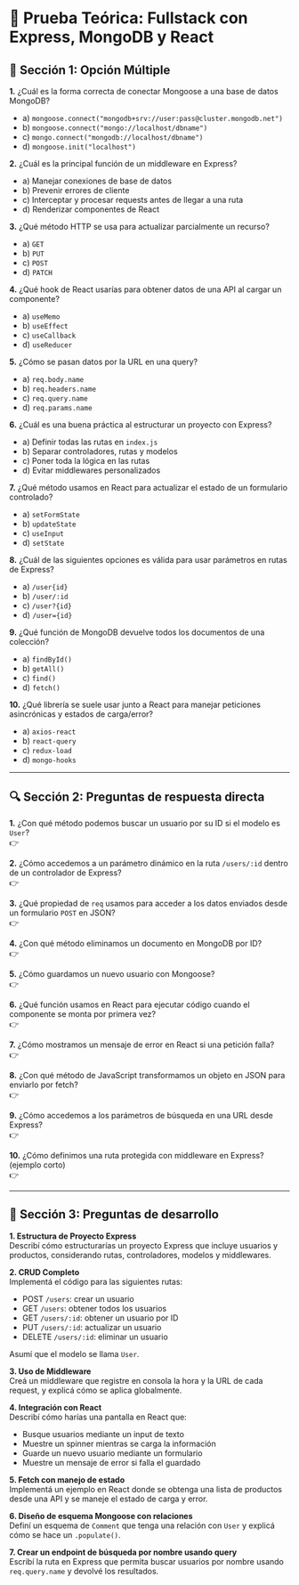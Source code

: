 
# 🧪 Prueba Teórica: Fullstack con Express, MongoDB y React

## 🧩 Sección 1: Opción Múltiple

**1.** ¿Cuál es la forma correcta de conectar Mongoose a una base de datos MongoDB?  
- a) `mongoose.connect("mongodb+srv://user:pass@cluster.mongodb.net")`  
- b) `mongoose.connect("mongo://localhost/dbname")`  
- c) `mongo.connect("mongodb://localhost/dbname")`  
- d) `mongoose.init("localhost")`  

**2.** ¿Cuál es la principal función de un middleware en Express?  
- a) Manejar conexiones de base de datos  
- b) Prevenir errores de cliente  
- c) Interceptar y procesar requests antes de llegar a una ruta  
- d) Renderizar componentes de React  

**3.** ¿Qué método HTTP se usa para actualizar parcialmente un recurso?  
- a) `GET`  
- b) `PUT`  
- c) `POST`  
- d) `PATCH`  

**4.** ¿Qué hook de React usarías para obtener datos de una API al cargar un componente?  
- a) `useMemo`  
- b) `useEffect`  
- c) `useCallback`  
- d) `useReducer`  

**5.** ¿Cómo se pasan datos por la URL en una query?  
- a) `req.body.name`  
- b) `req.headers.name`  
- c) `req.query.name`  
- d) `req.params.name`  

**6.** ¿Cuál es una buena práctica al estructurar un proyecto con Express?  
- a) Definir todas las rutas en `index.js`  
- b) Separar controladores, rutas y modelos  
- c) Poner toda la lógica en las rutas  
- d) Evitar middlewares personalizados  

**7.** ¿Qué método usamos en React para actualizar el estado de un formulario controlado?  
- a) `setFormState`  
- b) `updateState`  
- c) `useInput`  
- d) `setState`  

**8.** ¿Cuál de las siguientes opciones es válida para usar parámetros en rutas de Express?  
- a) `/user{id}`  
- b) `/user/:id`  
- c) `/user?{id}`  
- d) `/user={id}`  

**9.** ¿Qué función de MongoDB devuelve todos los documentos de una colección?  
- a) `findById()`  
- b) `getAll()`  
- c) `find()`  
- d) `fetch()`  

**10.** ¿Qué librería se suele usar junto a React para manejar peticiones asincrónicas y estados de carga/error?  
- a) `axios-react`  
- b) `react-query`  
- c) `redux-load`  
- d) `mongo-hooks`  

---

## 🔍 Sección 2: Preguntas de respuesta directa

**1.** ¿Con qué método podemos buscar un usuario por su ID si el modelo es `User`?  
👉

**2.** ¿Cómo accedemos a un parámetro dinámico en la ruta `/users/:id` dentro de un controlador de Express?  
👉

**3.** ¿Qué propiedad de `req` usamos para acceder a los datos enviados desde un formulario `POST` en JSON?  
👉

**4.** ¿Con qué método eliminamos un documento en MongoDB por ID?  
👉

**5.** ¿Cómo guardamos un nuevo usuario con Mongoose?  
👉

**6.** ¿Qué función usamos en React para ejecutar código cuando el componente se monta por primera vez?  
👉

**7.** ¿Cómo mostramos un mensaje de error en React si una petición falla?  
👉

**8.** ¿Con qué método de JavaScript transformamos un objeto en JSON para enviarlo por fetch?  
👉

**9.** ¿Cómo accedemos a los parámetros de búsqueda en una URL desde Express?  
👉

**10.** ¿Cómo definimos una ruta protegida con middleware en Express? (ejemplo corto)  
👉

---

## 🧠 Sección 3: Preguntas de desarrollo

**1. Estructura de Proyecto Express**  
Describí cómo estructurarías un proyecto Express que incluye usuarios y productos, considerando rutas, controladores, modelos y middlewares.

**2. CRUD Completo**  
Implementá el código para las siguientes rutas:
- POST `/users`: crear un usuario
- GET `/users`: obtener todos los usuarios
- GET `/users/:id`: obtener un usuario por ID
- PUT `/users/:id`: actualizar un usuario
- DELETE `/users/:id`: eliminar un usuario

Asumí que el modelo se llama `User`.

**3. Uso de Middleware**  
Creá un middleware que registre en consola la hora y la URL de cada request, y explicá cómo se aplica globalmente.

**4. Integración con React**  
Describí cómo harías una pantalla en React que:
- Busque usuarios mediante un input de texto
- Muestre un spinner mientras se carga la información
- Guarde un nuevo usuario mediante un formulario
- Muestre un mensaje de error si falla el guardado

**5. Fetch con manejo de estado**  
Implementá un ejemplo en React donde se obtenga una lista de productos desde una API y se maneje el estado de carga y error.

**6. Diseño de esquema Mongoose con relaciones**  
Definí un esquema de `Comment` que tenga una relación con `User` y explicá cómo se hace un `.populate()`.

**7. Crear un endpoint de búsqueda por nombre usando query**  
Escribí la ruta en Express que permita buscar usuarios por nombre usando `req.query.name` y devolvé los resultados.

